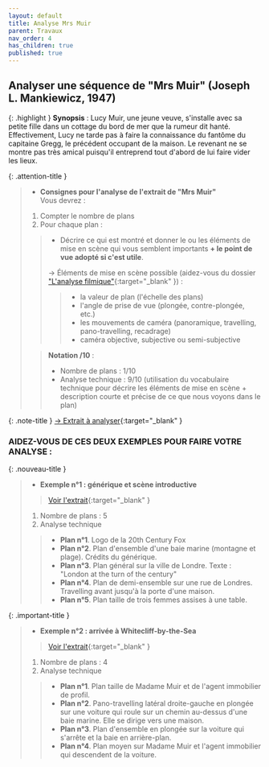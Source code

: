 ```yaml
---
layout: default
title: Analyse Mrs Muir
parent: Travaux
nav_order: 4
has_children: true
published: true
---
```

## Analyser une séquence de "Mrs Muir" (Joseph L. Mankiewicz, 1947)

{: .highlight }
**Synopsis** : Lucy Muir, une jeune veuve, s'installe avec sa petite fille dans un cottage du bord de mer que la rumeur dit hanté. Effectivement, Lucy ne tarde pas à faire la connaissance du fantôme du capitaine Gregg, le précédent occupant de la maison. Le revenant ne se montre pas très amical puisqu'il entreprend tout d'abord de lui faire vider les lieux.

{: .attention-title }
> - **Consignes pour l'analyse de l'extrait de "Mrs Muir"**   
> Vous devrez :
> 1. Compter le nombre de plans
> 2. Pour chaque plan :   
>> - Décrire ce qui est montré et donner le ou les éléments de mise en scène qui vous semblent importants **+ le point de vue adopté si c'est utile**.   
>> 
>> → Éléments de mise en scène possible (aidez-vous du dossier ["L'analyse filmique"](../../docs/Leçon%201/L1-1-0.html){:target="_blank" }) :  
>>> - la valeur de plan (l'échelle des plans)
>>> - l'angle de prise de vue (plongée, contre-plongée, etc.)
>>> - les mouvements de caméra (panoramique, travelling, pano-travelling, recadrage)
>>> - caméra objective, subjective ou semi-subjective
> 
>> **Notation /10** :
>>- Nombre de plans : 1/10
>>- Analyse technique : 9/10 (utilisation du vocabulaire technique pour décrire les éléments de mise en scène + description courte et précise de ce que nous voyons dans le plan)

{: .note-title }
[→ Extrait à analyser](https://drive.google.com/file/d/1MLnkfbEnfcI7laaS2RxwMGl1YhLd9tLR/view?usp=sharing){:target="_blank" }

### AIDEZ-VOUS DE CES DEUX EXEMPLES POUR FAIRE VOTRE ANALYSE :

{: .nouveau-title }
> - **Exemple n°1 : générique et scène introductive**
>> [Voir l'extrait](https://drive.google.com/file/d/1t902WYtjkpyuHzwkmtYCcp9RVzP7hgh0/view?usp=sharing){:target="_blank" }
>
>1. Nombre de plans : 5
>2. Analyse technique
>
>> - **Plan n°1**. Logo de la 20th Century Fox  
>> - **Plan n°2**. Plan d'ensemble d'une baie marine (montagne et plage). Crédits du générique.  
>> - **Plan n°3**. Plan général sur la ville de Londre. Texte : "London at the turn of the century"  
>> - **Plan n°4**. Plan de demi-ensemble sur une rue de Londres. Travelling avant jusqu'à la porte d'une maison.  
>> - **Plan n°5**. Plan taille de trois femmes assises à une table.

{: .important-title }
> - **Exemple n°2 : arrivée à Whitecliff-by-the-Sea**
>> [Voir l'extrait](https://drive.google.com/file/d/1THQeEultWS7OjBHnIOYwR_BL9ik_V2JK/view?usp=sharing){:target="_blank" }
>
>1. Nombre de plans : 4
>2. Analyse technique
>
>> - **Plan n°1**. Plan taille de Madame Muir et de l'agent immobilier de profil.
>> - **Plan n°2**. Pano-travelling latéral droite-gauche en plongée sur une voiture qui roule sur un chemin au-dessus d'une baie marine. Elle se dirige vers une maison.
>> - **Plan n°3**. Plan d'ensemble en plongée sur la voiture qui s'arrête et la baie en arrière-plan. 
>> - **Plan n°4**. Plan moyen sur Madame Muir et l'agent immobilier qui descendent de la voiture.

